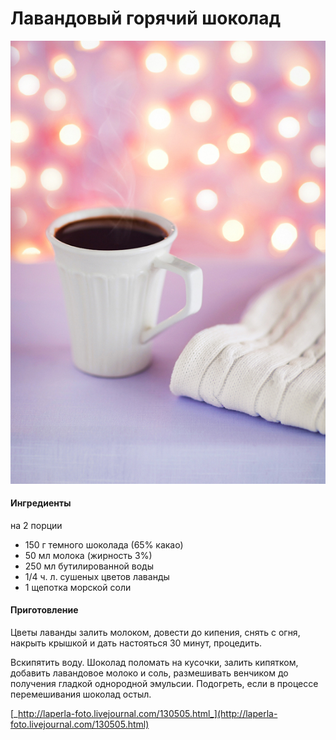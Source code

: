 ﻿---
image: ../pics/6586400661_83e43c8b65_o.jpg
---
# Лавандовый горячий шоколад

![](../pics/6586400661_83e43c8b65_o.jpg)

#### Ингредиенты

на 2 порции

* 150 г темного шоколада \(65% какао\) 
* 50 мл молока \(жирность 3%\) 
* 250 мл бутилированной воды 
* 1/4 ч. л. сушеных цветов лаванды 
* 1 щепотка морской соли

#### Приготовление

Цветы лаванды залить молоком, довести до кипения, снять с огня, накрыть крышкой и дать настояться 30 минут, процедить. 

Вскипятить воду. Шоколад поломать на кусочки, залить кипятком, добавить лавандовое молоко и соль, размешивать венчиком до получения гладкой однородной эмульсии. Подогреть, если в процессе перемешивания шоколад остыл.

[_http://laperla-foto.livejournal.com/130505.html_](http://laperla-foto.livejournal.com/130505.html)

